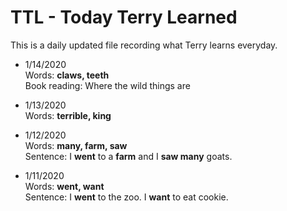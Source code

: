 # TTL - Today Terry Learned

This is a daily updated file recording what Terry learns everyday.

- 1/14/2020  
Words: __claws, teeth__  
Book reading: Where the wild things are


- 1/13/2020  
Words: __terrible, king__  


- 1/12/2020  
Words: __many, farm, saw__  
Sentence: I __went__ to a __farm__ and I __saw many__ goats.


- 1/11/2020  
Words: __went, want__  
Sentence: I __went__ to the zoo. I __want__ to eat cookie.